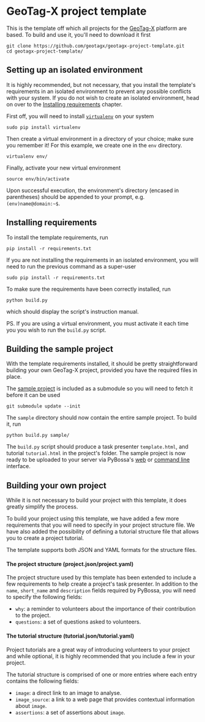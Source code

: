 GeoTag-X project template
=========================

This is the template off which all projects for the [GeoTag-X](http://geotagx.org) platform are based. To build and
use it, you'll need to download it first
```
git clone https://github.com/geotagx/geotagx-project-template.git
cd geotagx-project-template/
```


## Setting up an isolated environment

It is highly recommended, but not necessary, that you install the template's
requirements in an isolated environment to prevent any possible conflicts with your system.
If you do not wish to create an isolated environment, head on over to the [Installing requirements](#installing-requirements) chapter.

First off, you will need to install [`virtualenv`](https://virtualenv.pypa.io/en/latest/) on your system
```
sudo pip install virtualenv
```

Then create a virtual environment in a directory of your choice; make sure you remember it!
For this example, we create one in the `env` directory.
```
virtualenv env/
```

Finally, activate your new virtual environment
```
source env/bin/activate
```

Upon successful execution, the environment's directory (encased in parentheses)
should be appended to your prompt, e.g. `(env)name@domain:~$`.



## Installing requirements

To install the template requirements, run
```
pip install -r requirements.txt
```

If you are not installing the requirements in an isolated environment, you will
need to run the previous command as a super-user
```
sudo pip install -r requirements.txt
```

To make sure the requirements have been correctly installed, run
```
python build.py
```
which should display the script's instruction manual.

PS. If you are using a virtual environment, you must activate it each time you
you wish to run the `build.py` script.



## Building the sample project

With the template requirements installed, it should be pretty straightforward
building your own GeoTag-X project, provided you have the required files in place.

The [sample project](https://github.com/geotagx/geotagx-project-sample/) is
included as a submodule so you will need to fetch it before it can be used
```
git submodule update --init
```
The `sample` directory should now contain the entire sample project. To build it, run
```
python build.py sample/
```

The `build.py` script should produce a task presenter `template.html`, and
tutorial `tutorial.html` in the project's folder. The sample project is now ready
to be uploaded to your server via PyBossa's [web](http://pybossa.readthedocs.org/en/latest/user/overview.html#using-the-web-interface)
or [command line](http://pybossa.readthedocs.org/en/latest/user/pbs.html) interface.



## Building your own project

While it is not necessary to build your project with this template, it does
greatly simplify the process.

To build your project using this template, we have added a few more requirements
that you will need to specify in your project structure file. We have also added
the possibility of defining a tutorial structure file that allows you to create
a project tutorial.

The template supports both JSON and YAML formats for the structure files.

#### The project structure (project.json/project.yaml)

The project structure used by this template has been extended to include a
few requirements to help create a project's task presenter. In addition to the
`name`, `short_name` and `description` fields required by PyBossa, you will need
to specify the following fields:
- `why`: a reminder to volunteers about the importance of their contribution to the project.
- `questions`: a set of questions asked to volunteers.

#### The tutorial structure (tutorial.json/tutorial.yaml)

Project tutorials are a great way of introducing volunteers to your project and
while optional, it is highly recommended that you include a few in your project.

The tutorial structure is comprised of one or more entries where each entry
contains the following fields:
- `image`: a direct link to an image to analyse.
- `image_source`: a link to a web page that provides contextual information about `image`.
- `assertions`: a set of assertions about `image`.
